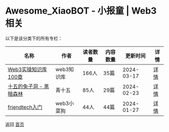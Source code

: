 # Awesome_XiaoBOT - 小报童 | Web3相关

以下是该分类下的所有专栏：

| 名称 | 作者 | 读者数量 | 内容数量 | 更新时间 | 详情 |
|------|------|----------|----------|----------|------|
| [Web3实操知识库100章](https://xiaobot.net/p/brc20?refer=0b133df9-27dc-423b-8101-639049001c13) | web3知识库 | 166人 | 35篇 |  2024-03-17 | [详情](data/brc20.md) |
| [十五的兔子洞 - 黑暗森林](https://xiaobot.net/p/shiwu?refer=0b133df9-27dc-423b-8101-639049001c13) | 青十五 | 85人 | 29篇 |  2024-02-23 | [详情](data/shiwu.md) |
| [friendtech入门](https://xiaobot.net/p/abc123?refer=0b133df9-27dc-423b-8101-639049001c13) | web3小菜狗 | 44人 | 44篇 |  2024-01-27 | [详情](data/abc123.md) |


返回 [首页](../README.md)
